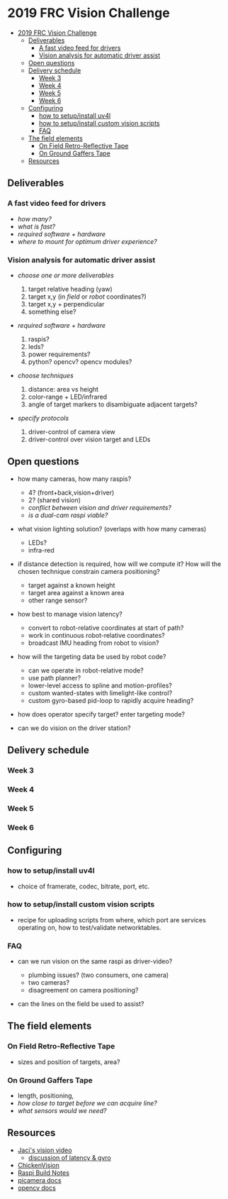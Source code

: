 # 2019 FRC Vision Challenge

<!-- TOC -->

- [2019 FRC Vision Challenge](#2019-frc-vision-challenge)
    - [Deliverables](#deliverables)
        - [A fast video feed for drivers](#a-fast-video-feed-for-drivers)
        - [Vision analysis for automatic driver assist](#vision-analysis-for-automatic-driver-assist)
    - [Open questions](#open-questions)
    - [Delivery schedule](#delivery-schedule)
        - [Week 3](#week-3)
        - [Week 4](#week-4)
        - [Week 5](#week-5)
        - [Week 6](#week-6)
    - [Configuring](#configuring)
        - [how to setup/install uv4l](#how-to-setupinstall-uv4l)
        - [how to setup/install custom vision scripts](#how-to-setupinstall-custom-vision-scripts)
        - [FAQ](#faq)
    - [The field elements](#the-field-elements)
        - [On Field Retro-Reflective Tape](#on-field-retro-reflective-tape)
        - [On Ground Gaffers Tape](#on-ground-gaffers-tape)
    - [Resources](#resources)

<!-- /TOC -->

## Deliverables

### A fast video feed for drivers

- _how many?_
- _what is fast?_
- _required software + hardware_
- _where to mount for optimum driver experience?_

### Vision analysis for automatic driver assist

- _choose one or more deliverables_
  1. target relative heading (yaw)
  1. target x,y (in _field_ or _robot_ coordinates?)
  1. target x,y + perpendicular
  1. something else?

- _required software + hardware_
  1. raspis?
  1. leds?
  1. power requirements? 
  1. python? opencv? opencv modules?

- _choose techniques_
  1. distance:  area vs height
  1. color-range + LED/infrared
  1. angle of target markers to disambiguate adjacent targets?

- _specify protocols_
  1. driver-control of camera view
  1. driver-control over vision target and LEDs

## Open questions

- how many cameras, how many raspis?  
  - 4? (front+back,vision+driver)
  - 2? (shared vision)
  - _conflict between vision and driver requirements?_
  - _is a dual-cam raspi viable?_

- what vision lighting solution? (overlaps with how many cameras)
  - LEDs?
  - infra-red

- if distance detection is required, how will we compute it? How
  will the chosen technique constrain camera positioning?
  - target against a known height
  - target area against a known area
  - other range sensor?

- how best to manage vision latency?
  - convert to robot-relative coordinates at start of path?
  - work in continuous robot-relative coordinates?
  - broadcast IMU heading from robot to vision?

- how will the targeting data be used by robot code?
  - can we operate in robot-relative mode?
  - use path planner?  
  - lower-level access to spline and motion-profiles?
  - custom wanted-states with limelight-like control?
  - custom gyro-based pid-loop to rapidly acquire heading?

- how does operator specify target? enter targeting mode?

- can we do vision on the driver station?

## Delivery schedule

### Week 3

### Week 4

### Week 5

### Week 6

## Configuring

### how to setup/install uv4l

- choice of framerate, codec, bitrate, port, etc.

### how to setup/install custom vision scripts

- recipe for uploading scripts from where, which port
  are services operating on, how to test/validate networktables.
  
### FAQ

- can we run vision on the same raspi as driver-video?
  - plumbing issues?  (two consumers, one camera)
  - two cameras?
  - disagreement on camera positioning?

- can the lines on the field be used to assist?

## The field elements

### On Field Retro-Reflective Tape

- sizes and position of targets, area?

### On Ground Gaffers Tape

- length, positioning, 
- _how close to target before we can acquire line?_
- _what sensors would we need?_

## Resources

- [Jaci's vision video](https://youtu.be/d9WSAfzA6fc)
  - [discussion of latency & gyro](https://youtu.be/d9WSAfzA6fc?t=2835)
- [ChickenVision](https://github.com/team3997/ChickenVision/blob/master/ChickenVision.py)
- [Raspi Build Notes](../BuildRaspi.md)
- [picamera docs](https://picamera.readthedocs.io)
- [opencv docs](https://docs.opencv.org/3.4.5)
